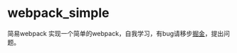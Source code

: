 # webpack_simple
简易webpack
实现一个简单的webpack，自我学习，有bug请移步[掘金](https://juejin.im/user/5ab845bff265da2381559b82)，提出问题。
